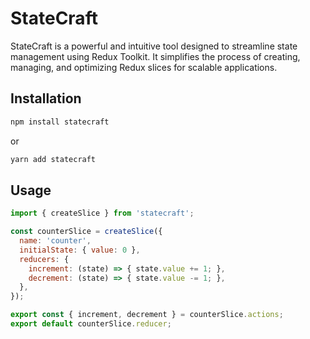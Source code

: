 # StateCraft

StateCraft is a powerful and intuitive tool designed to streamline state management using Redux Toolkit. It simplifies the process of creating, managing, and optimizing Redux slices for scalable applications.

## Installation

```sh
npm install statecraft
```

or

```sh
yarn add statecraft
```

## Usage

```javascript
import { createSlice } from 'statecraft';

const counterSlice = createSlice({
  name: 'counter',
  initialState: { value: 0 },
  reducers: {
    increment: (state) => { state.value += 1; },
    decrement: (state) => { state.value -= 1; },
  },
});

export const { increment, decrement } = counterSlice.actions;
export default counterSlice.reducer;
```

